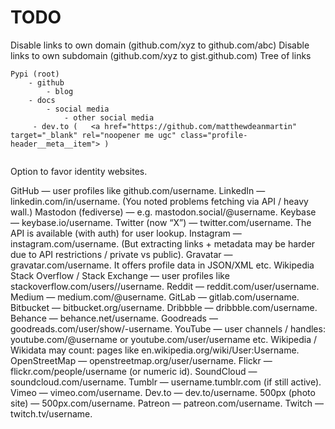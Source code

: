 # TODO

Disable links to own domain (github.com/xyz to github.com/abc)
Disable links to own subdomain (github.com/xyz to gist.github.com)
Tree of links

```
Pypi (root)
    - github
        - blog
    - docs
        - social media
            - other social media
     - dev.to (   <a href="https://github.com/matthewdeanmartin" target="_blank" rel="noopener me ugc" class="profile-header__meta__item"> )  
            
```

Option to favor identity websites.

GitHub — user profiles like github.com/username.
LinkedIn — linkedin.com/in/username. (You noted problems fetching via API / heavy wall.)
Mastodon (fediverse) — e.g. mastodon.social/@username.
Keybase — keybase.io/username.
Twitter (now “X”) — twitter.com/username. The API is available (with auth) for user lookup.
Instagram — instagram.com/username. (But extracting links + metadata may be harder due to API restrictions / private vs public).
Gravatar — gravatar.com/username. It offers profile data in JSON/XML etc. 
Wikipedia
Stack Overflow / Stack Exchange — user profiles like stackoverflow.com/users/<id>/username.
Reddit — reddit.com/user/username.
Medium — medium.com/@username.
GitLab — gitlab.com/username.
Bitbucket — bitbucket.org/username.
Dribbble — dribbble.com/username.
Behance — behance.net/username.
Goodreads — goodreads.com/user/show/<id>-username.
YouTube — user channels / handles: youtube.com/@username or youtube.com/user/username etc.
Wikipedia / Wikidata may count: pages like en.wikipedia.org/wiki/User:Username.
OpenStreetMap — openstreetmap.org/user/username.
Flickr — flickr.com/people/username (or numeric id).
SoundCloud — soundcloud.com/username.
Tumblr — username.tumblr.com (if still active).
Vimeo — vimeo.com/username.
Dev.to — dev.to/username.
500px (photo site) — 500px.com/username.
Patreon — patreon.com/username.
Twitch — twitch.tv/username.